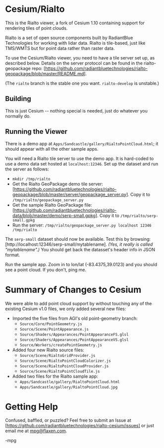 Cesium/Rialto
=============

This is the Rialto viewer, a fork of Cesium 1.10 containing support for
rendering tiles of point clouds.

Rialto is a set of open source components built by RadiantBlue Technologies
for working with lidar data. Rialto is tile-based, just like TMS/WMTS but
for point data rather than raster data.

To use the Cesium/Rialto viewer, you need to have a tile server set up,
as described below. Details on the server protocol can be found in the
rialto-geopackage repo: [https://github.com/radiantbluetechnologies/rialto-geopackage/blob/master/README.md].

(The `rialto` branch is the stable one you want. `rialto-develop` is unstable.)


Building
--------

This is just Cesium -- nothing special is needed, just do whatever you
normally do.



Running the Viewer
------------------

There is a demo app at `Apps/Sandcastle/gallery/RialtoPointCloud.html`; it
should appear with all the other sample apps.

You will need a Rialto tile server to use the demo app. It is hard-coded to use a demo data set hosted at `localhost:12346`. Set up the dataset and
run the server as follows:
  * `mkdir /tmp/rialto`
  * Get the Rialto GeoPackage demo tile server: [https://github.com/radiantbluetechnologies/rialto-geopackage/blob/master/server/geopackage_server.py]. Copy it to `/tmp/rialto/geopackage_server.py`
  * Get the sample Rialto GeoPackage file: [https://github.com/radiantbluetechnologies/rialto-data/blob/master/demo/serp-small.gpkg]. Copy it to `/tmp/rialto/serp-small.gpkg`
  * Run the server: `/tmp/rialto/geopackage_server.py localhost 12346 /tmp/rialto`

The `serp-small` dataset should now be available. Test this by browsing:
[http://localhost:12346/serp-small/mytablename]. _(Yes, it really is
called "mytablename".)_ You should get back the datasset's header info in
JSON format.

Run the sample app. Zoom in to lon/lat (-83.4375,39.0123) and you should see
a point cloud. If you don't, ping me.



Summary of Changes to Cesium
============================

We were able to add point cloud support by without touching any of the 
existing Cesium v1.0 files, we only added several new files:
  * Imported the five files from AGI's old point-geometry branch:
    * `Source/Core/PointGeometry.js`
    * `Source/Scene/PointAppearance.js`
    * `Source/Shaders/Appearances/PointAppearanceFS.glsl`
    * `Source/Shaders/Appearances/PointAppearanceVS.glsl`
    * `Source/Workers/createPointGeometry.js`
  * Added four new Rialto source files:
    * `Source/Scene/RialtoGridProvider.js`
    * `Source/Scene/RialtoPointCloudColorizer.js`
    * `Source/Scene/RialtoPointCloudProvider.js`
    * `Source/Scene/RialtoPointCloudTile.js`
  * Added two files for the Rialto sample app:
    * `Apps/Sandcastle/gallery/RialtoPointCloud.html`
    * `Apps/Sandcastle/gallery/RialtoPointCloud.jpg`


    
Getting Help
============

Confused, baffled, or puzzled? Feel free to submit an Issue at
[https://github.com/radiantbluetechnologies/rialto-cesium/issues] or
just email me at mpg@flaxen.com.

-mpg




